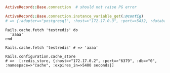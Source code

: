 
```ruby

ActiveRecord::Base.connection  # should not raise PG error

ActiveRecord::Base.connection.instance_variable_get(:@config)
# => {:adapter=>"postgresql", :host=>"172.17.0.3", :port=>5432, :database=>"archiveapp", :username=>"postgres", :password=>"mysecretlocalpassword", :pool=>5, :encoding=>"unicode", :timeout=>5000}
```

```
Rails.cache.fetch 'testredis' do
  'aaaa'
end

Rails.cache.fetch 'testredis' # => 'aaaa'

Rails.configuration.cache_store
# =>  [:redis_store, {:host=>"172.17.0.2", :port=>"6379", :db=>"0", :namespace=>"cache", :expires_in=>5400 seconds}]

```

[1]: https://hub.docker.com/_/postgres/ "Postgress docker image docs, ENV var examples"
[2]: https://docs.docker.com/v1.8/compose/yml/ "Docker Compose documentation"
